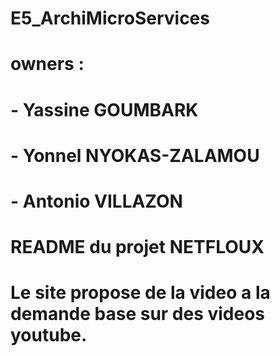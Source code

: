 # E5_ArchiMicroServices
# owners : 
# - Yassine GOUMBARK
# - Yonnel NYOKAS-ZALAMOU
# - Antonio VILLAZON
#
#
# README du projet NETFLOUX
# Le site propose de la video a la demande base sur des videos youtube.
